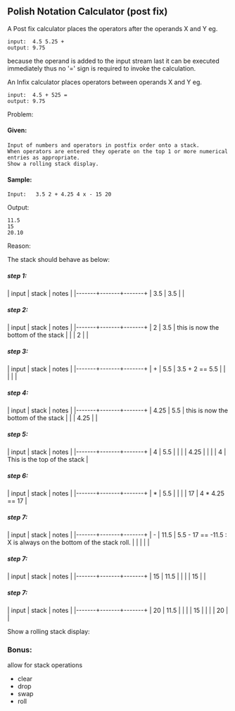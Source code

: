 ## Polish Notation Calculator (post fix)

A Post fix calculator places the operators after the operands X and Y
eg.

    input:  4.5 5.25 +
    output: 9.75

because the operand is added to the input stream last it can be executed immediately
thus no '=' sign is required to invoke the calculation.

An Infix calculator places operators between operands X and Y
eg.

    input:  4.5 + 525 =
    output: 9.75

Problem:

#### Given:

    Input of numbers and operators in postfix order onto a stack.  
    When operators are entered they operate on the top 1 or more numerical entries as appropriate.
    Show a rolling stack display.

#### Sample:

    Input:   3.5 2 + 4.25 4 x - 15 20
Output:

    11.5
    15
    20.10

Reason:

The stack should behave as below:

##### step 1:

| input | stack | notes |
|-------+-------+-------+
|  3.5  |  3.5  |       |


##### step 2:

 | input | stack | notes |
 |-------+-------+-------+
 |  2    |  3.5  |  this is now the bottom of the stack  |
 |       |  2    |       |

##### step 3:

 | input | stack | notes |
 |-------+-------+-------+
 |  +    |  5.5  |  3.5 + 2 == 5.5  |
 |       |       |       |

##### step 4:

 | input | stack | notes |
 |-------+-------+-------+
 |  4.25 |  5.5  |  this is now the bottom of the stack |
 |       | 4.25  |       |

##### step 5:

 | input | stack | notes |
 |-------+-------+-------+
 |  4    |  5.5  |    |
 |       |  4.25 |       |
 |       |  4    | This is the top of the stack |

##### step 6:

 | input | stack | notes |
 |-------+-------+-------+
 |  *    |  5.5  |       |
 |       |  17   |   4 * 4.25 == 17     |

##### step 7:

 | input | stack | notes |
 |-------+-------+-------+
 |  -    | 11.5  | 5.5 - 17 == -11.5 : X is always on the bottom of the stack roll. |
 |       |       |       |


##### step 7:

 | input | stack | notes |
 |-------+-------+-------+
 |   15  | 11.5  |       |
 |       | 15    |       |


##### step 7:

 | input | stack | notes |
 |-------+-------+-------+
 |   20  | 11.5  |       |
 |       | 15    |       |
 |       | 20    |       |




Show a rolling stack display:


### Bonus:

allow for stack operations
- clear
- drop
- swap
- roll

